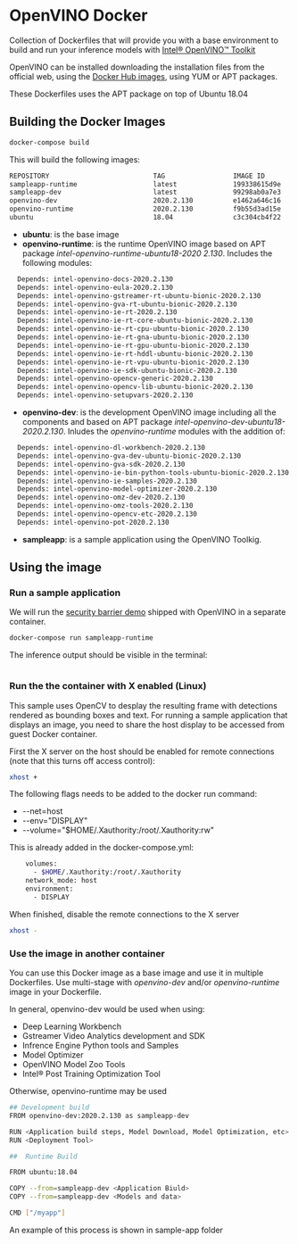 # OpenVINO Docker

Collection of Dockerfiles that will provide you with a base environment to build and run your inference models with [Intel® OpenVINO™ Toolkit](https://docs.openvinotoolkit.org/)

OpenVINO can be installed downloading the installation files from the official web, using the [Docker Hub images](https://hub.docker.com/u/openvino), using YUM or APT packages.

These Dockerfiles uses the APT package on top of Ubuntu 18.04

## Building the Docker Images

``` bash
docker-compose build
```

This will build the following images:

``` bash
REPOSITORY                          TAG                 IMAGE ID            CREATED             SIZE
sampleapp-runtime                   latest              199338615d9e        2 minutes ago       317MB
sampleapp-dev                       latest              99298ab0a7e3        3 minutes ago       1.68GB
openvino-dev                        2020.2.130          e1462a646c16        4 minutes ago       664MB
openvino-runtime                    2020.2.130          f9b55d3ad15e        5 minutes ago       562MB
ubuntu                              18.04               c3c304cb4f22        3 weeks ago         64.2MB
```

* **ubuntu**: is the base image
* **openvino-runtime**: is the runtime OpenVINO image based on APT package *intel-openvino-runtime-ubuntu18-2020 2.130*. Includes the following modules:

``` bash
  Depends: intel-openvino-docs-2020.2.130
  Depends: intel-openvino-eula-2020.2.130
  Depends: intel-openvino-gstreamer-rt-ubuntu-bionic-2020.2.130
  Depends: intel-openvino-gva-rt-ubuntu-bionic-2020.2.130
  Depends: intel-openvino-ie-rt-2020.2.130
  Depends: intel-openvino-ie-rt-core-ubuntu-bionic-2020.2.130
  Depends: intel-openvino-ie-rt-cpu-ubuntu-bionic-2020.2.130
  Depends: intel-openvino-ie-rt-gna-ubuntu-bionic-2020.2.130
  Depends: intel-openvino-ie-rt-gpu-ubuntu-bionic-2020.2.130
  Depends: intel-openvino-ie-rt-hddl-ubuntu-bionic-2020.2.130
  Depends: intel-openvino-ie-rt-vpu-ubuntu-bionic-2020.2.130
  Depends: intel-openvino-ie-sdk-ubuntu-bionic-2020.2.130
  Depends: intel-openvino-opencv-generic-2020.2.130
  Depends: intel-openvino-opencv-lib-ubuntu-bionic-2020.2.130
  Depends: intel-openvino-setupvars-2020.2.130
  ```

* **openvino-dev**: is the development OpenVINO image including all the components and based on APT package *intel-openvino-dev-ubuntu18-2020.2.130*. Inludes the *openvino-runtime* modules with the addition of:

``` bash
  Depends: intel-openvino-dl-workbench-2020.2.130
  Depends: intel-openvino-gva-dev-ubuntu-bionic-2020.2.130
  Depends: intel-openvino-gva-sdk-2020.2.130
  Depends: intel-openvino-ie-bin-python-tools-ubuntu-bionic-2020.2.130
  Depends: intel-openvino-ie-samples-2020.2.130
  Depends: intel-openvino-model-optimizer-2020.2.130
  Depends: intel-openvino-omz-dev-2020.2.130
  Depends: intel-openvino-omz-tools-2020.2.130
  Depends: intel-openvino-opencv-etc-2020.2.130
  Depends: intel-openvino-pot-2020.2.130
  ```

* **sampleapp**: is a sample application using the OpenVINO Toolkig.

## Using the image

### Run a sample application

We will run the [security barrier demo](https://docs.openvinotoolkit.org/2020.2/_demos_security_barrier_camera_demo_README.html) shipped with OpenVINO in a separate container.

``` bash
docker-compose run sampleapp-runtime
```
The inference output should be visible in the terminal:

``` bash

```

### Run the the container with X enabled (Linux)

This sample uses OpenCV to desplay the resulting frame with detections rendered as bounding boxes and text. For running a sample application that displays an image, you need to share the host display to be accessed from guest Docker container.

First the X server on the host should be enabled for remote connections (note that this turns off access control):

``` bash
xhost +
```

The following flags needs to be added to the docker run command:

* --net=host
* --env="DISPLAY"
* --volume="$HOME/.Xauthority:/root/.Xauthority:rw"

This is already added in the docker-compose.yml:

``` bash
    volumes:
      - $HOME/.Xauthority:/root/.Xauthority
    network_mode: host
    environment:
      - DISPLAY
```

When finished, disable the remote connections to the X server

``` bash
xhost -
```

### Use the image in another container

You can use this Docker image as a base image and use it in multiple Dockerfiles. Use multi-stage with *openvino-dev* and/or *openvino-runtime* image in your Dockerfile.

In general, openvino-dev would be used when using:

* Deep Learning Workbench
* Gstreamer Video Analytics development and SDK
* Infrence Engine Python tools and Samples
* Model Optimizer
* OpenVINO Model Zoo Tools
* Intel® Post Training Optimization Tool

Otherwise, openvino-runtime may be used

``` bash
## Development build
FROM openvino-dev:2020.2.130 as sampleapp-dev

RUN <Application build steps, Model Download, Model Optimization, etc>
RUN <Deployment Tool>

##  Runtime Build

FROM ubuntu:18.04

COPY --from=sampleapp-dev <Application Biuld>
COPY --from=sampleapp-dev <Models and data>

CMD ["/myapp"]
```

An example of this process is shown in sample-app folder
